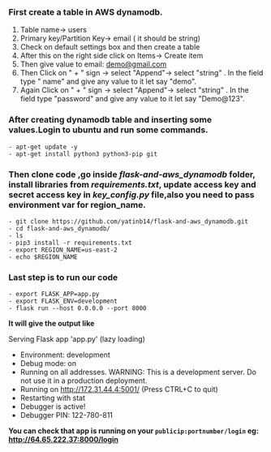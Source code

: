 ### First create a table in AWS dynamodb.
  1) Table name-> users
  2) Primary key/Partition Key-> email ( it should be string)
  3) Check on default settings box and then create a table
  4) After this on the right side click on Items-> Create item
  5) Then give value to email: demo@gmail.com
  6) Then Click on " + " sign -> select "Append"-> select "string" . In the field type " name" and give any value to it let say "demo".
  7) Again Click on " + " sign -> select "Append"-> select "string" . In the field type "password" and give any value to it let say "Demo@123".
  
  
### After creating dynamodb table and inserting some values.Login to ubuntu and run some commands.
  ```
  - apt-get update -y 
  - apt-get install python3 python3-pip git
  
  ```
### Then clone code ,go inside _flask-and-aws_dynamodb_ folder, install libraries from _requirements.txt_, update  access key and secret access key in _key_config.py_ file,also you need to pass environment var for region_name.
```
- git clone https://github.com/yatinb14/flask-and-aws_dynamodb.git
- cd flask-and-aws_dynamodb/
- ls
- pip3 install -r requirements.txt
- export REGION_NAME=us-east-2
- echo $REGION_NAME

```

### Last step is to run our code
```
- export FLASK_APP=app.py
- export FLASK_ENV=development
- flask run --host 0.0.0.0 --port 8000

```
**It will give the output like**

 Serving Flask app 'app.py' (lazy loading)
 * Environment: development
 * Debug mode: on
 * Running on all addresses.
   WARNING: This is a development server. Do not use it in a production deployment.
 * Running on http://172.31.44.4:5001/ (Press CTRL+C to quit)
 * Restarting with stat
 * Debugger is active!
 * Debugger PIN: 122-780-811

**You can check that app is running on your ```publicip:portnumber/login``` eg: http://64.65.222.37:8000/login**


